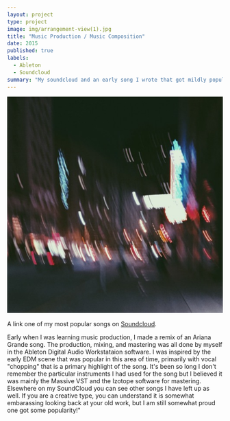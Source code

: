```yaml
---
layout: project
type: project
image: img/arrangement-view(1).jpg
title: "Music Production / Music Composition"
date: 2015
published: true
labels:
  - Ableton
  - Soundcloud
summary: "My soundcloud and an early song I wrote that got mildly popular (100k plays)!"
---
```


<img class="img-fluid" src="../img/Screenshot 2024-01-18 222329.png">

A link one of my most popular songs on [Soundcloud](https://soundcloud.com/buuudis/onelasttime?si=88e7a246605e424d9b89ef61a6ac9b64&utm_source=clipboard&utm_medium=text&utm_campaign=social_sharing).

Early when I was learning music production, I made a remix of an Ariana Grande song. The production, mixing, and mastering was all done by myself in the Ableton Digital Audio Workstataion software. I was inspired by the early EDM scene that was popular in this area of time, primarily with vocal "chopping" that is a primary highlight of the song. It's been so long I don't remember the particular instruments I had used for the song but I believed it was mainly the Massive VST and the Izotope software for mastering. Elsewhere on my SoundCloud you can see other songs I have left up as well. If you are a creative type, you can understand it is somewhat embarassing looking back at your old work, but I am still somewhat proud one got some popularity!"

